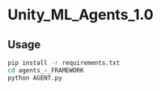 # Unity_ML_Agents_1.0

## Usage
```cmd
pip install -r requirements.txt
cd agents_-_FRAMEWORK
python AGENT.py
```